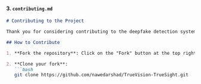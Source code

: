 
#### 3. **`contributing.md`**

```markdown
# Contributing to the Project

Thank you for considering contributing to the deepfake detection system! Your contributions are valuable and greatly appreciated.

## How to Contribute

1. **Fork the repository**: Click on the "Fork" button at the top right corner of the repository page.

2. **Clone your fork**:
   ```bash
   git clone https://github.com/nawedarshad/TrueVision-TrueSight.git

